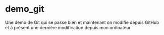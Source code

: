 # demo_git
Une démo de Git qui se passe bien
et maintenant on modifie depuis GitHub
et à présent une dernière modification depuis mon ordinateur
 
